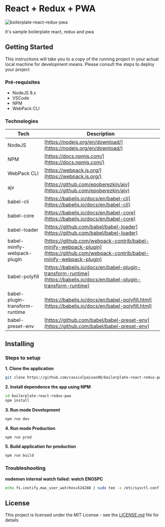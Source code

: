 # React + Redux + PWA

![boilerplate-react-redux-pwa]()

It's sample boilerplate react, redux and pwa 

## Getting Started

This instructions will take you to a copy of the running project in your actual local machine for development means.
Please consult the steps to deploy your project

### Pré-requisites

- NodeJS 8.x
- VSCode
- NPM
- WebPack CLI
 
### Technologies

| Tech | Description |
| --- | --- |
| NodeJS | [https://nodejs.org/en/download/](https://nodejs.org/en/download/) |
| NPM | [https://docs.npmjs.com/](https://docs.npmjs.com/)  |
| WebPack CLI | [https://webpack.js.org/](https://webpack.js.org/)  |
| ajv | [https://github.com/epoberezkin/ajv](https://github.com/epoberezkin/ajv) |
| babel-cli | [https://babeljs.io/docs/en/babel-cli](https://babeljs.io/docs/en/babel-cli) |
| babel-core  | [https://babeljs.io/docs/en/babel-core](https://babeljs.io/docs/en/babel-core) |
| babel-loader | [https://github.com/babel/babel-loader](https://github.com/babel/babel-loader) |
| babel-minify-webpack-plugin | [https://github.com/webpack-contrib/babel-minify-webpack-plugin](https://github.com/webpack-contrib/babel-minify-webpack-plugin) |
| babel-polyfill | [https://babeljs.io/docs/en/babel-plugin-transform-runtime](https://babeljs.io/docs/en/babel-plugin-transform-runtime) |
| babel-plugin-transform-runtime | [https://babeljs.io/docs/en/babel-polyfill.html](https://babeljs.io/docs/en/babel-polyfill.html) |
| babel-preset-env | [https://github.com/babel/babel-preset-env](https://github.com/babel/babel-preset-env) |



## Installing

### Steps to setup

**1. Clone the application**

```bash
git clone https://github.com/cassiolpaixao90/boilerplate-react-redux-pwa.git
```

**2. Install dependence the app using NPM**

```bash
cd boilerplate-react-redux-pwa
npm install
```
**3. Run mode Development**

```bash
npm run dev
```

**4. Run mode Production**

```bash
npm run prod
```

**5. Build application for production**

```bash
npm run build
```

### Troubleshooting

**nodemon internal watch failed: watch ENOSPC**

```bash
echo fs.inotify.max_user_watches=524288 | sudo tee -a /etc/sysctl.conf && sudo sysctl -p
```

## License

This project is licensed under the MIT License - see the [LICENSE.md](LICENSE.md) file for details




